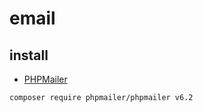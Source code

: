 # email

## install
* [PHPMailer](https://github.com/PHPMailer/PHPMailer)
```
composer require phpmailer/phpmailer v6.2
```
